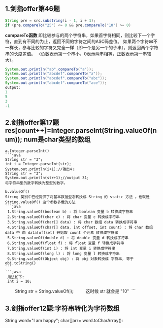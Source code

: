 ## 1.剑指offer第46题
```java
String pre = src.substring(i - 1, i + 1);
if (pre.compareTo("25") <= 0 && pre.compareTo("10") >= 0)
```

**compareTo函数**
即比较参与的两个字符串，如果首字符相同，则比较下一个字符，直到有不同的为止，返回不同的字符之间的ASC码差值。
如果两个字符串不一样长，参与比较的字符又完全一样（即一个是另一个的子串），则返回两个字符串的长度差值。
（负数表示第一个串小，0表示两串相等，正数表示第一串较大）。
```java
System.out.println("ab".compareTo("a"));
System.out.println("abcdef".compareTo("a"));
System.out.println("abcdef".compareTo("abc"));
System.out.println("abcdef".compareTo("ace"));
output:
1
5
3
-1
```

## 2.剑指offer第17题 res[count++]=Integer.parseInt(String.valueOf(num));   num是char类型的数组
    a.Integer.parseInt()
    ```java
    String str = "3";
    int i = Integer.parseInt(str);
    System.out.println(i+1);//输出4；
    String str = "3";
    System.out.println(str+1);//output 31;
    将字符串型的数字转换为整型的数字。
    
    b.valueOf()
    String 类别中已经提供了将基本数据型态转换成 String 的 static 方法 ，也就是 String.valueOf() 这个参数多载的方法 
    ```java
     1.String.valueOf(boolean b) : 将 boolean 变量 b 转换成字符串
     2.String.valueOf(char c) : 将 char 变量 c 转换成字符串 
     3.String.valueOf(char[] data) : 将 char 数组 data 转换成字符串 
     4.String.valueOf(char[] data, int offset, int count) : 将 char 数组 data 中 由 data[offset] 开始取 count 个元素 转换成字符串 
     5.String.valueOf(double d) : 将 double 变量 d 转换成字符串 
     6.String.valueOf(float f) : 将 float 变量 f 转换成字符串 
     7.String.valueOf(int i) : 将 int 变量 i 转换成字符串 
     8.String.valueOf(long l) : 将 long 变量 l 转换成字符串 
     9.String.valueOf(Object obj) : 将 obj 对象转换成 字符串, 等于 obj.toString() 
    ```
    ```java
     用法如下:
     int i = 10; 
　　  String str = String.valueOf(i); 
　　  这时候 str 就会是 "10" 
     ```
     
 ## 3.剑指offer12题:字符串转化为字符数组
  String word="I am happy";
  char[]arr= word.toCharArray():
